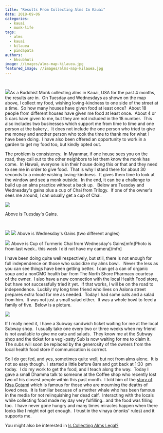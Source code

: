```yaml
---
title: "Results From Collecting Alms In Kauai"
date: 2018-09-06
categories: 
  - kauai
  - monk-life
tags: 
  - alms
  - kauai
  - kilauea
  - pindapata
authors: 
  - bksubhuti
image: //images/alms-map-kilauea.jpg
featured_image: //images/alms-map-kilauea.jpg
---
```


 

[![](/images/alms-map-kilauea.jpg)](https://americanmonk.org/wp-content/uploads/2018/09/alms-map-kilauea.jpg)As a Buddhist Monk collecting alms in Kauai, USA for the past 4 months, the results are in.  On Tuesday and Wednesdays as shown on the map above, I collect my food, wishing loving-kindness to one side of the street at a time.  So how many houses have given food at least once?  About 18 people from different houses have given me food at least once.  About 4 or 5 cars have given to me, but they are not included in the 18 number.  This also includes two businesses which support me from time to time and one person at the bakery..  It does not include the one person who tried to give me money and another person who took the time to thank me for what I have been doing.  I have also been offered an opportunity to work in a garden to get my food too, but kindly opted out.

The problem is consistency.  In Myanmar, if one house sees you on the road, they call out to the other neighbors to let them know the monk has come.  In Hawaii, everyone is in their house doing this or that and they need to see me in order to give food.  That is why I stand there for about 30 seconds to a minute wishing loving-kindness.  It gives them time to look at the window and see a monk outside.  In the end, it can be a challenge to build up an alms practice without a back up.   Below are Tuesday and Wednesday's gains plus a cup of Chai from Trilogy.  If one of the owner's sees me around, I can usually get a cup of Chai.

[![](/images/TuesdayGain-300x169.jpg)](https://americanmonk.org/wp-content/uploads/2018/09/TuesdayGain.jpg)

Above is Tuesday's Gains.

 

[![](/images/wednesdayGains-300x169.jpg)](https://americanmonk.org/wp-content/uploads/2018/09/wednesdayGains.jpg) [![](assets/images/WednesdayGain2-300x169.jpg)](https://americanmonk.org/wp-content/uploads/2018/09/WednesdayGain2.jpg) Above is Wednesday's Gains (two different angles)

[![](/images/CupOChai-225x300.jpg)](https://americanmonk.org/wp-content/uploads/2018/09/CupOChai.jpg) Above is Cup of Turmeric Chai from Wednesday's Gains\[mfn\]Photo is from last week.. this week I did not have my camera\[/mfn\]

I have been doing quite well respectively, but still, there is not enough for full independence on those who subsidize my alms bowl.   Never the less as you can see things have been getting better.  I can get a can of organic soup and a nonGMO health bar from The North Shore Pharmacy courtesy of the owner.  I also have a new connection with the local Health Food store, but have not successfully tried it yet.  If that works, I will be on the road to independence.  Luckily my long time friend who lives on Aalona street prepares extra food for me as needed.  Today I had some oats and a salad from him.  It was not just a small salad either.  It was a whole bowl to feed a family of five.  Below is a picture.

[![](/images/saladbowl.jpg)](https://americanmonk.org/wp-content/uploads/2018/09/saladbowl.jpg)

If I really need it, I have a Subway sandwich ticket waiting for me at the local Subway shop.  I usually take one every two or three weeks when my friend is not available to give me oats and salads.  They know me at the Subway shop and the ticket for a vegi-patty Sub is now waiting for me to claim it.  The subs will soon be replaced by the generosity of the owners from the local health food store if communication is correct.

So I do get fed, and yes, sometimes quite well, but not from alms alone.  It is not so easy though.  I started a little before 8am and got back at 1:30  pm today.  I do my work to get the food, and I teach along the way.  Today I gave a small Dhamma talk to someone at the Coffee shop who recently lost two of his closest people within this past month.  I told him of the [story of Kisa Gotami](http://www.sacred-texts.com/bud/btg/btg85.htm) which is famous for those who are mourning the deaths of loved ones.  It is familiar because of a mother whale who has been famous in the media for not relinquishing her dead calf.  Interacting with the locals while collecting food made my day very fulfilling.. and the food was filling too.  I have never gone hungry and many times miracles happen when there looks like I might not get enough.  I trust in the vinaya (monks' rules) and it supports me.

You might also be interested in [Is Collecting Alms Legal?](https://americanmonk.org/is-collecting-alms-pindapata-legal/)